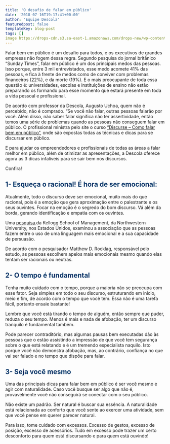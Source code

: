```yaml
---
title: 'O desafio de falar em público'
date: '2018-07-16T19:17:41+00:00'
author: 'Equipe Descola'
featuredpost: false
templateKey: blog-post
tags: []
image https://drops-cdn.s3.sa-east-1.amazonaws.com/drops-new/wp-content/uploads/2018/07/16190104/falar_em_publico_descola-150x150.png
---
```

Falar bem em público é um desafio para todos, e os executivos de grandes empresas não fogem dessa regra. Segundo pesquisa do jornal britânico “Sunday Times”, falar em público é um dos principais medos das pessoas. Isso porque, entre 3 mil entrevistados, esse medo acomete 41% das pessoas, e fica à frente de medos como de conviver com problemas financeiros (22%), e da morte (19%). E o mais preocupante de toda essa questão é: universidades, escolas e instituições de ensino não estão preparando os formando para esse momento que estará presente em toda a vida pessoal e profissional.

De acordo com professor da Descola, Augusto Uchoa, quem não é percebido, não é comprado. “Se você não falar, outras pessoas falarão por você. Além disso, não saber falar significa não ter assertividade, então temos uma série de problemas quando as pessoas não conseguem falar em público. O profissional ministra pelo site o curso [<span style="font-weight: 400;">“Discurse – Como falar bem em público”</span>](https://descola.org/curso/discurse)<span style="font-weight: 400;">, onde são expostas todas as técnicas e dicas para se discursar em público. </span>

E para ajudar os empreendedores e profissionais de todas as áreas a falar melhor em público, além de otimizar as apresentações, a Descola oferece agora as 3 dicas infalíveis para se sair bem nos discursos.

Confira!

<span style="color: #003366;">**1- Esqueça o racional! É hora de ser emocional:**</span>
----------------------------------------------------------------------------------------

Atualmente, todo o discurso deve ser emocional, muito mais do que racional, pois é a emoção que gera aproximação entre o palestrante e os seus ouvintes. Focar na emoção é o segredo do bom discurso. Vá além da borda, gerando identificação e empatia com os ouvintes.

Uma [pesquisa ](http://journals.sagepub.com/doi/full/10.1177/0956797617744797)da Kellogg School of Management, da Northwestern University, nos Estados Unidos, examinou a associação que as pessoas fazem entre o uso de uma linguagem mais emocional e a sua capacidade de persuasão.

De acordo com o pesquisador Matthew D. Rocklag, responsável pelo estudo, as pessoas escolhem apelos mais emocionais mesmo quando elas tentam ser racionais ou neutras.

<span style="color: #003366;">**2- O tempo é fundamental**</span>
-----------------------------------------------------------------

Tenha muito cuidado com o tempo, porque a maioria não se preocupa com esse fator. Seja simples em todo o seu discurso, estruturando em início, meio e fim, de acordo com o tempo que você tem. Essa não é uma tarefa fácil, portanto ensaie bastante!

Lembre que você está tirando o tempo de alguém, então sempre que puder, reduza o seu tempo. Menos é mais e nada de afobação, ter um discurso tranquilo é fundamental também.

Pode parecer contraditório, mas algumas pausas bem executadas dão às pessoas que o estão assistindo a impressão de que você tem segurança sobre o que está relatando e é um tremendo especialista naquilo. Isto porque você não demonstra afobação, mas, ao contrário, confiança no que vai ser falado e no tempo que dispõe para falar.

<span style="color: #003366;">**3- Seja você mesmo**</span>
-----------------------------------------------------------

Uma das principais dicas para falar bem em público é ser você mesmo e agir com naturalidade. Caso você busque ser algo que não é, provavelmente você não conseguirá se conectar com o seu público.

Não existe um padrão. Ser natural é buscar sua essência. A naturalidade está relacionada ao conforto que você sente ao exercer uma atividade, sem que você pense em querer parecer natural.

Para isso, tome cuidado com excessos. Excesso de gestos, excesso de posição, excesso de acessórios. Tudo em excesso pode trazer um certo desconforto para quem está discursando e para quem está ouvindo!
